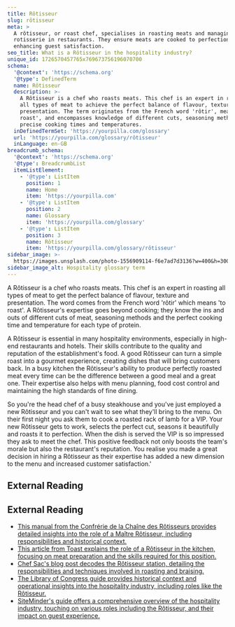 ```yaml
---
title: Rôtisseur
slug: rôtisseur
meta: >
  A rôtisseur, or roast chef, specialises in roasting meats and managing the
  rotisserie in restaurants. They ensure meats are cooked to perfection,
  enhancing guest satisfaction.
seo_title: What is a Rôtisseur in the hospitality industry?
unique_id: 1726570457765x769673756196070700
schema:
  '@context': 'https://schema.org'
  '@type': DefinedTerm
  name: Rôtisseur
  description: >-
    A Rôtisseur is a chef who roasts meats. This chef is an expert in roasting
    all types of meat to achieve the perfect balance of flavour, texture and
    presentation. The term originates from the French word 'rôtir', meaning 'to
    roast', and encompasses knowledge of different cuts, seasoning methods, and
    precise cooking times and temperatures.
  inDefinedTermSet: 'https://yourpilla.com/glossary'
  url: 'https://yourpilla.com/glossary/rôtisseur'
  inLanguage: en-GB
breadcrumb_schema:
  '@context': 'https://schema.org'
  '@type': BreadcrumbList
  itemListElement:
    - '@type': ListItem
      position: 1
      name: Home
      item: 'https://yourpilla.com'
    - '@type': ListItem
      position: 2
      name: Glossary
      item: 'https://yourpilla.com/glossary'
    - '@type': ListItem
      position: 3
      name: Rôtisseur
      item: 'https://yourpilla.com/glossary/rôtisseur'
sidebar_image: >-
  https://images.unsplash.com/photo-1556909114-f6e7ad7d3136?w=400&h=300&fit=crop&auto=format
sidebar_image_alt: Hospitality glossary term
---
```


A Rôtisseur is a chef who roasts meats. This chef is an expert in roasting all types of meat to get the perfect balance of flavour, texture and presentation. The word comes from the French word 'rôtir' which means 'to roast'. A Rôtisseur's expertise goes beyond cooking; they know the ins and outs of different cuts of meat, seasoning methods and the perfect cooking time and temperature for each type of protein.

A Rôtisseur is essential in many hospitality environments, especially in high-end restaurants and hotels. Their skills contribute to the quality and reputation of the establishment's food. A good Rôtisseur can turn a simple roast into a gourmet experience, creating dishes that will bring customers back. In a busy kitchen the Rôtisseur's ability to produce perfectly roasted meat every time can be the difference between a good meal and a great one. Their expertise also helps with menu planning, food cost control and maintaining the high standards of fine dining.

So you're the head chef of a busy steakhouse and you've just employed a new Rôtisseur and you can't wait to see what they'll bring to the menu. On their first night you ask them to cook a roasted rack of lamb for a VIP. Your new Rôtisseur gets to work, selects the perfect cut, seasons it beautifully and roasts it to perfection. When the dish is served the VIP is so impressed they ask to meet the chef. This positive feedback not only boosts the team's morale but also the restaurant's reputation. You realise you made a great decision in hiring a Rôtisseur as their expertise has added a new dimension to the menu and increased customer satisfaction.'

## External Reading



## External Reading

*   [This manual from the Confrérie de la Chaîne des Rôtisseurs provides detailed insights into the role of a Maître Rôtisseur, including responsibilities and historical context.](https://www.chaineus.org/forms/Bailli-Manual.pdf)
*   [This article from Toast explains the role of a Rôtisseur in the kitchen, focusing on meat preparation and the skills required for this position.](https://pos.toasttab.com/blog/on-the-line/how-to-hire-all-types-of-chefs?srsltid=AfmBOopB8NdH0rwrvhaNWH0vjGIH9jlvcjETgCumgM-Okbeb1R66gKtJ)
*   [Chef Sac's blog post decodes the Rôtisseur station, detailing the responsibilities and techniques involved in roasting and braising.](https://www.chefsac.com/blogs/news/decoding-professional-kitchens-the-rotisseur-station)
*   [The Library of Congress guide provides historical context and operational insights into the hospitality industry, including roles like the Rôtisseur.](https://guides.loc.gov/hospitality-restaurants-hotels/history/manuals)
*   [SiteMinder's guide offers a comprehensive overview of the hospitality industry, touching on various roles including the Rôtisseur, and their impact on guest experience.](https://www.siteminder.com/r/hospitality-industry/)
